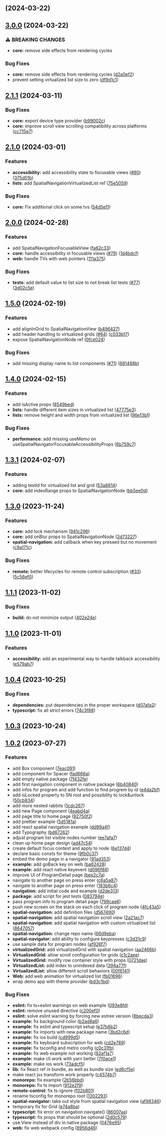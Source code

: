 ## [](https://github.com/bamlab/react-tv-space-navigation/compare/v3.0.0...v) (2024-03-22)

## [3.0.0](https://github.com/bamlab/react-tv-space-navigation/compare/v2.1.1...v3.0.0) (2024-03-22)


### ⚠ BREAKING CHANGES

* **core:** remove side effects from rendering cycles

### Bug Fixes

* **core:** remove side effects from rendering cycles ([d2a0ef2](https://github.com/bamlab/react-tv-space-navigation/commit/d2a0ef25f3df480aaa5818791ec7b8029d4f4d5a))
* prevent setting virtualized list size to zero ([df9d1c1](https://github.com/bamlab/react-tv-space-navigation/commit/df9d1c1a4b83c2ab49aa046b364fa08675f52e02))

## [2.1.1](https://github.com/bamlab/react-tv-space-navigation/compare/v2.1.0...v2.1.1) (2024-03-11)


### Bug Fixes

* **core:** export device type provider ([b99002c](https://github.com/bamlab/react-tv-space-navigation/commit/b99002c6bdec30b8732efae496bfdbc6b31d87f0))
* **core:** improve scroll view scrolling compatibility across platforms ([cc715e7](https://github.com/bamlab/react-tv-space-navigation/commit/cc715e73dd1aa983fbe1a77e213e8bee86968431))

## [2.1.0](https://github.com/bamlab/react-tv-space-navigation/compare/v2.0.0...v2.1.0) (2024-03-01)


### Features

* **accessibility:** add accessibility state to focusable views ([#80](https://github.com/bamlab/react-tv-space-navigation/issues/80)) ([375d01b](https://github.com/bamlab/react-tv-space-navigation/commit/375d01b0f83da245dbe7df59b4bb993e8faa5c3a))
* **lists:** add SpatialNavigationVirtualizedList ref ([75e5059](https://github.com/bamlab/react-tv-space-navigation/commit/75e5059b162982ec95fc390588ce49301fecfb2f))


### Bug Fixes

* **core:** Fix additional click on some tvs ([54d5e11](https://github.com/bamlab/react-tv-space-navigation/commit/54d5e110f0134c8ffa887cd9d15f911e66ea193d))

## [2.0.0](https://github.com/bamlab/react-tv-space-navigation/compare/v1.5.0...v2.0.0) (2024-02-28)


### Features

* add SpatialNavigationFocusableView ([fa62c33](https://github.com/bamlab/react-tv-space-navigation/commit/fa62c33fd00c36d2cbe0372e924941e1c8ee75fd))
* **core:** handle accessibility in focusable views ([#79](https://github.com/bamlab/react-tv-space-navigation/issues/79)) ([1d4bdcf](https://github.com/bamlab/react-tv-space-navigation/commit/1d4bdcfa622ca13fc7f215bf46aeb03997e26aac))
* **web:** handle TVs with web pointers ([111a375](https://github.com/bamlab/react-tv-space-navigation/commit/111a3753169f1461447826e5e8a86eeedccb546a))


### Bug Fixes

* **tests:** add default value to list size to not break list tests ([#77](https://github.com/bamlab/react-tv-space-navigation/issues/77)) ([3d02c5e](https://github.com/bamlab/react-tv-space-navigation/commit/3d02c5e9acb010681f658a530f5ea0eadf206822))

## [1.5.0](https://github.com/bamlab/react-tv-space-navigation/compare/v1.4.0...v1.5.0) (2024-02-19)


### Features

* add alignInGrid to SpatialNavigationView ([b496427](https://github.com/bamlab/react-tv-space-navigation/commit/b496427cdc11d2eae8bca169644e7db50217e1fd))
* add header handling to virtualized grids ([#64](https://github.com/bamlab/react-tv-space-navigation/issues/64)) ([c033b17](https://github.com/bamlab/react-tv-space-navigation/commit/c033b179cec5f8d9255b3e72512f09d8793296ed))
* expose SpatialNavigationNode ref ([0fce024](https://github.com/bamlab/react-tv-space-navigation/commit/0fce0249564dd28e38b484017bc93a7aa0a9e405))


### Bug Fixes

* add missing display name to list components ([#71](https://github.com/bamlab/react-tv-space-navigation/issues/71)) ([681488b](https://github.com/bamlab/react-tv-space-navigation/commit/681488b0db7dd30c8b2cc054341d53eb6d2acd28))

## [1.4.0](https://github.com/bamlab/react-tv-space-navigation/compare/v1.3.1...v1.4.0) (2024-02-15)


### Features

* add isActive props ([8549bed](https://github.com/bamlab/react-tv-space-navigation/commit/8549bede14010abdced6c32335d0c923949ed3ac))
* **lists:** handle different item sizes in virtualized list ([47775e3](https://github.com/bamlab/react-tv-space-navigation/commit/47775e3a54633db747adc727bb559016c5669698))
* **lists:** remove height and width props from virtualized list ([96e13b1](https://github.com/bamlab/react-tv-space-navigation/commit/96e13b1c4b329b0242198587a5c0dcdd3e7a7167))


### Bug Fixes

* **performance:** add missing useMemo on useSpatialNavigatorFocusableAccessibilityProps ([6b759c7](https://github.com/bamlab/react-tv-space-navigation/commit/6b759c7f648e9fdd86d9a82b75b7dce21fe26572))

## [1.3.1](https://github.com/bamlab/react-tv-space-navigation/compare/v1.3.0...v1.3.1) (2024-02-07)


### Features

* adding testId for virtualized list and grid ([53a8814](https://github.com/bamlab/react-tv-space-navigation/commit/53a8814070465ebdd5308131da735ece3d20ae7a))
* **core:** add indexRange props to SpatialNavigationNode ([bb5ee0d](https://github.com/bamlab/react-tv-space-navigation/commit/bb5ee0dcb7422a14c0191998da88b8e951e85c90))

## [1.3.0](https://github.com/bamlab/react-tv-space-navigation/compare/v1.1.1...v1.3.0) (2023-11-24)


### Features

* **core:** add lock mechanism ([941c296](https://github.com/bamlab/react-tv-space-navigation/commit/941c29609d433e8ad72d15fc8344e0b08419344c))
* **core:** add onBlur props to SpatialNavigationNode ([2d73227](https://github.com/bamlab/react-tv-space-navigation/commit/2d73227094c19a338f5c935631389437d2050a9b))
* **spatial-navigation:** add callback when key pressed but no movement ([c9a171c](https://github.com/bamlab/react-tv-space-navigation/commit/c9a171c50845b8356a35d018f19703029e333399))


### Bug Fixes

* **remote:** better lifecycles for remote control subscription ([#33](https://github.com/bamlab/react-tv-space-navigation/issues/33)) ([5c56ef0](https://github.com/bamlab/react-tv-space-navigation/commit/5c56ef06560467ee314be8b4e7cc9bca75b1c9bd))

## [1.1.1](https://github.com/bamlab/react-tv-space-navigation/compare/v1.1.0...v1.1.1) (2023-11-02)


### Bug Fixes

* **build:** do not minimize output ([402e24e](https://github.com/bamlab/react-tv-space-navigation/commit/402e24e734e2850575478ea56a854c1ca9040eb4))

## [1.1.0](https://github.com/bamlab/react-tv-space-navigation/compare/v1.0.4...v1.1.0) (2023-11-01)


### Features

* **accessibility:** add an experimental way to handle talkback accessibility ([e579ab7](https://github.com/bamlab/react-tv-space-navigation/commit/e579ab7285abbc65a2d5f740f3bd2ec15c89457f))

## [1.0.4](https://github.com/bamlab/react-tv-space-navigation/compare/v1.0.3...v1.0.4) (2023-10-25)


### Bug Fixes

* **dependencies:** put dependencies in the proper workspace ([d07afa2](https://github.com/bamlab/react-tv-space-navigation/commit/d07afa21a77ed0cdac47e16845f7ad2cedb67857))
* **typescript:** fix all strict errors ([74c3f88](https://github.com/bamlab/react-tv-space-navigation/commit/74c3f88e6fdb00c40956dd6e0d25ddcaeda34842))

## [1.0.3](https://github.com/bamlab/react-tv-space-navigation/compare/v1.0.2...v1.0.3) (2023-10-24)

## [1.0.2](https://github.com/bamlab/react-tv-space-navigation/compare/d2de3137f5d5085824eace46ed290fdeef473166...v1.0.2) (2023-07-27)


### Features

* add Box component ([7eac091](https://github.com/bamlab/react-tv-space-navigation/commit/7eac091ab6ee91cea1518b2129b680d0d49de16a))
* add component for Spacer ([fad666a](https://github.com/bamlab/react-tv-space-navigation/commit/fad666a32548bbec3a6893a9d45c2c512b308e1f))
* add empty native package ([7f432fe](https://github.com/bamlab/react-tv-space-navigation/commit/7f432fe7169ea3443740bd65d41f6214141477c6))
* add first navigation component in native package ([6b40840](https://github.com/bamlab/react-tv-space-navigation/commit/6b408403010d3ebd12a16311355627cb52866ff7))
* add infos for program and add function to find progrem by id ([e4da2bf](https://github.com/bamlab/react-tv-space-navigation/commit/e4da2bf3d310d7665d6eab5487c579fef638c728))
* add isLocked property to SN root and possibility to lock&unlock ([50cb834](https://github.com/bamlab/react-tv-space-navigation/commit/50cb834f157dd174bd2677e2555c368b07f8d552))
* add more nested rabbits ([1cdc267](https://github.com/bamlab/react-tv-space-navigation/commit/1cdc267d4607ac67dbfc19bf98eb40d5333e781d))
* add new Page component ([4eabd4a](https://github.com/bamlab/react-tv-space-navigation/commit/4eabd4a01a7fd047a0e3f2b9539782a0de508236))
* add page title to home page ([92750f2](https://github.com/bamlab/react-tv-space-navigation/commit/92750f2f561cbe13236f80ee8079a442d1029492))
* add prettier example ([5d5181a](https://github.com/bamlab/react-tv-space-navigation/commit/5d5181a47552eb293332f9d27bb428ca38282eeb))
* add react spatial navigation example ([dd99a4f](https://github.com/bamlab/react-tv-space-navigation/commit/dd99a4f0cfdb8bae9e0ea56143916f3b7afb5984))
* add Typography ([bd67262](https://github.com/bamlab/react-tv-space-navigation/commit/bd67262b645751e1dc71dfff5e57eeb02c40280f))
* adjust program list visible nodes number ([ee7afa7](https://github.com/bamlab/react-tv-space-navigation/commit/ee7afa7ea905091bdbf41f116649ffa970001e84))
* clean up home page design ([ad47c54](https://github.com/bamlab/react-tv-space-navigation/commit/ad47c545c1c132f219d8a22c53186af904d2fe36))
* create default focus context and apply to node ([6e137d4](https://github.com/bamlab/react-tv-space-navigation/commit/6e137d430c60426ebe016776222f1416ac779842))
* declare basic consts for theme ([9fb0c37](https://github.com/bamlab/react-tv-space-navigation/commit/9fb0c37cb9ee8abbbee49aaabe3236751a2ba5b9))
* embed the demo page in a navigator ([91ad353](https://github.com/bamlab/react-tv-space-navigation/commit/91ad35382154dea1c8f2e1f525157fd84652d2c5))
* **example:** add goBack key on web ([ba62428](https://github.com/bamlab/react-tv-space-navigation/commit/ba62428ae83217ef4d1df66745ccb84a4d7bfd5d))
* **example:** add react native keyevent ([d096f88](https://github.com/bamlab/react-tv-space-navigation/commit/d096f88537fbdad08da1848a82d5c6c964d1f2cb))
* improve UI of ProgramDetail page ([bee2c7a](https://github.com/bamlab/react-tv-space-navigation/commit/bee2c7a4793b606b026d6a9229e6290931c34e7d))
* navigate to another page on press enter ([c6a5a87](https://github.com/bamlab/react-tv-space-navigation/commit/c6a5a87e38272e6102bcecc78e927331962f8656))
* navigate to another page on press enter ([183b6c4](https://github.com/bamlab/react-tv-space-navigation/commit/183b6c4a2ecaa4c0963b9d2d1019170722dc14f7))
* **navigation:** add initial code and example ([d2de313](https://github.com/bamlab/react-tv-space-navigation/commit/d2de3137f5d5085824eace46ed290fdeef473166))
* **package:** add script for jest tests ([083794e](https://github.com/bamlab/react-tv-space-navigation/commit/083794ebf980eb2c438647b987095b1c6d9e45ac))
* pass program info to program detail page ([799cae6](https://github.com/bamlab/react-tv-space-navigation/commit/799cae6165455a58344d25f3d25cee93560be1ee))
* push new screen on the stack on each click of program node ([4fc43a5](https://github.com/bamlab/react-tv-space-navigation/commit/4fc43a59ff95a54895d15a498e453cfccf10e59e))
* **spatial-navigation:** add definition files ([d567490](https://github.com/bamlab/react-tv-space-navigation/commit/d567490dea6b5585b0a0e14b7eea69b84d030fbf))
* **spatial-navigation:** add spatial navigation scroll view ([2a21ac7](https://github.com/bamlab/react-tv-space-navigation/commit/2a21ac77fc4615dee752a711104aa77c138d0b24))
* **spatial-navigation:** add spatial navigation with custom virtualized list ([8647057](https://github.com/bamlab/react-tv-space-navigation/commit/8647057a153d88c5acfc52304f351f1c7a261bb4))
* **spatial-navigation:** change repo name ([66d9eba](https://github.com/bamlab/react-tv-space-navigation/commit/66d9ebae1cba30a3430dcd3eb369aa64f9892d9f))
* **spatial-navigator:** add ability to configure keypresses ([c3d31c9](https://github.com/bamlab/react-tv-space-navigation/commit/c3d31c9b7cea2bfe929b5b6ee3e2135bbb947e2d))
* use sample data for program nodes ([af926f7](https://github.com/bamlab/react-tv-space-navigation/commit/af926f7b54f28602494929caa521f1a9a56746c2))
* **virtualizedGrid:** add virtualizedGrid with spatial navigation ([aa2466b](https://github.com/bamlab/react-tv-space-navigation/commit/aa2466b4c79b46ddf71b16362ced02c3a3378336))
* **VirtualizedGrid:** allow scroll configuration for grids ([c1c2aee](https://github.com/bamlab/react-tv-space-navigation/commit/c1c2aeef93802789a79602ef356ada0aeaeaebe6))
* **VirtualizedGrid:** modify row container style with props ([0721dae](https://github.com/bamlab/react-tv-space-navigation/commit/0721dae240b78aea86ba428f2db2810f4ad7ba10))
* **VirtualizedList:** add index to unindexed data ([394a77f](https://github.com/bamlab/react-tv-space-navigation/commit/394a77fd31495833595e2a2c62645ba4eb1a1e75))
* **VirtualizedList:** allow different scroll behaviors ([00f6141](https://github.com/bamlab/react-tv-space-navigation/commit/00f6141990cf523f277ab6af1d41f5a43b6345da))
* **Web:** add web animation for virtualized list ([fb01696](https://github.com/bamlab/react-tv-space-navigation/commit/fb01696803e4ab9ca5262c31ef047216c27a34c3))
* wrap demo app with theme provider ([bd3c1bd](https://github.com/bamlab/react-tv-space-navigation/commit/bd3c1bdb6d483b17bfced079f33eb32d1a084156))


### Bug Fixes

* **eslint:** fix ts+eslint warnings on web example ([093e8fd](https://github.com/bamlab/react-tv-space-navigation/commit/093e8fd2600fabcd1ac19b945174d162a92b642e))
* **eslint:** remove unused directive ([c200ef0](https://github.com/bamlab/react-tv-space-navigation/commit/c200ef0e45741c6c19a37df61663a6d546eddf2c))
* **eslint:** solve eslint warning by forcing new estree version ([8becda3](https://github.com/bamlab/react-tv-space-navigation/commit/8becda380ba369b7b6838d1ea94561c813040b75))
* **example:** fix background color ([b2ad8a6](https://github.com/bamlab/react-tv-space-navigation/commit/b2ad8a640abe2ad210e5eb5209a55a19d36ce664))
* **example:** fix eslint and typescript setup ([e37b6b2](https://github.com/bamlab/react-tv-space-navigation/commit/e37b6b2d2d40840710b6e33936a638a885aa9ced))
* **example:** fix imports with new package name ([3bd2c6d](https://github.com/bamlab/react-tv-space-navigation/commit/3bd2c6dae6447f136d5b2a035653429ae1b86c57))
* **example:** fix ios build ([cd999d5](https://github.com/bamlab/react-tv-space-navigation/commit/cd999d519c4015c8675f58ae6945872169484c11))
* **example:** fix keyboard subscription for web ([cd2e789](https://github.com/bamlab/react-tv-space-navigation/commit/cd2e789ff97d78193e9bfdee69f7a309c1362ad0))
* **example:** fix tsconfig and metro config ([c0c31fb](https://github.com/bamlab/react-tv-space-navigation/commit/c0c31fb5e095055d6bd641f1ca0639eaa27b2ed2))
* **example:** fix web example not working ([62af1a7](https://github.com/bamlab/react-tv-space-navigation/commit/62af1a762ffdf9e5f68df28ce026f583250e0272))
* **example:** make cli work with yarn better ([7f0ace1](https://github.com/bamlab/react-tv-space-navigation/commit/7f0ace1c640aaa651898c6a662ddaba6d4e6c705))
* **example:** make ios work ([73adcf5](https://github.com/bamlab/react-tv-space-navigation/commit/73adcf52bccd3545ff2dc76ffb390d4883aa69c3))
* **lib:** fix React ref in bundle, as well as bundle size ([ed6cf5e](https://github.com/bamlab/react-tv-space-navigation/commit/ed6cf5ec696dc2d875832d733ba3cd9b17c12d7b))
* make react jsx transform work properly ([c4574b7](https://github.com/bamlab/react-tv-space-navigation/commit/c4574b743b4abb2f2a0ba5126ba7f024b986404a))
* **monorepo:** fix example ([2b56bbd](https://github.com/bamlab/react-tv-space-navigation/commit/2b56bbd79310b9860dd365d29e6714e112ebb674))
* **monorepo:** fix ts import ([912e2f9](https://github.com/bamlab/react-tv-space-navigation/commit/912e2f922b57fbb4299ee673c028e72a62ee07c3))
* **remote-control:** fix ts-ignore ([f02b801](https://github.com/bamlab/react-tv-space-navigation/commit/f02b80192f148cb010a43bde5701e1e8bea97f0a))
* rename tsconfig for monorepo root ([1302293](https://github.com/bamlab/react-tv-space-navigation/commit/13022938f87f68be255733dca6193be2e8a8c09b))
* **spatial-navigator:** take out style from spatial navigation view ([af98346](https://github.com/bamlab/react-tv-space-navigation/commit/af9834660fc39a86eec9cfc0cf53d6fa43bd4b9f))
* temporary fix for Grid ([e74a8ba](https://github.com/bamlab/react-tv-space-navigation/commit/e74a8ba5a0de2315711258b2cd6f1e2f0496c378))
* **typescript:** fix error on navigation.navigate() ([86007aa](https://github.com/bamlab/react-tv-space-navigation/commit/86007aabdcb33d1299a018c6d0ffe231b4344b1c))
* **typescript:** fix props that should be optional ([2d0c579](https://github.com/bamlab/react-tv-space-navigation/commit/2d0c5791d5d3d041d0d579a9773a5b5af2a6eef4))
* use View instead of div in native package ([0476e95](https://github.com/bamlab/react-tv-space-navigation/commit/0476e95d1c04a24f7305eb0b0049487b9065b886))
* **web:** fix web webpack config ([8956d46](https://github.com/bamlab/react-tv-space-navigation/commit/8956d46bbd331fb437fe0a6f3ce013d95d8732eb))

